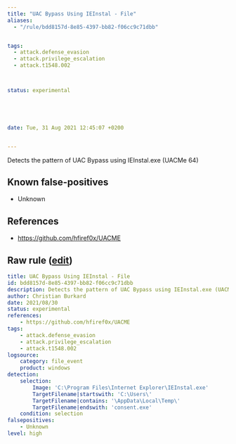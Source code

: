 ```yaml
---
title: "UAC Bypass Using IEInstal - File"
aliases:
  - "/rule/bdd8157d-8e85-4397-bb82-f06cc9c71dbb"


tags:
  - attack.defense_evasion
  - attack.privilege_escalation
  - attack.t1548.002



status: experimental





date: Tue, 31 Aug 2021 12:45:07 +0200


---
```


Detects the pattern of UAC Bypass using IEInstal.exe (UACMe 64)

<!--more-->


## Known false-positives

* Unknown



## References

* https://github.com/hfiref0x/UACME


## Raw rule ([edit](https://github.com/SigmaHQ/sigma/edit/master/rules/windows/file_event/file_event_win_uac_bypass_ieinstal.yml))
```yaml
title: UAC Bypass Using IEInstal - File
id: bdd8157d-8e85-4397-bb82-f06cc9c71dbb
description: Detects the pattern of UAC Bypass using IEInstal.exe (UACMe 64)
author: Christian Burkard
date: 2021/08/30
status: experimental
references:
    - https://github.com/hfiref0x/UACME
tags:
    - attack.defense_evasion
    - attack.privilege_escalation
    - attack.t1548.002
logsource:
    category: file_event
    product: windows
detection:
    selection:
        Image: 'C:\Program Files\Internet Explorer\IEInstal.exe'
        TargetFilename|startswith: 'C:\Users\'
        TargetFilename|contains: '\AppData\Local\Temp\'
        TargetFilename|endswith: 'consent.exe'
    condition: selection
falsepositives:
    - Unknown
level: high

```
